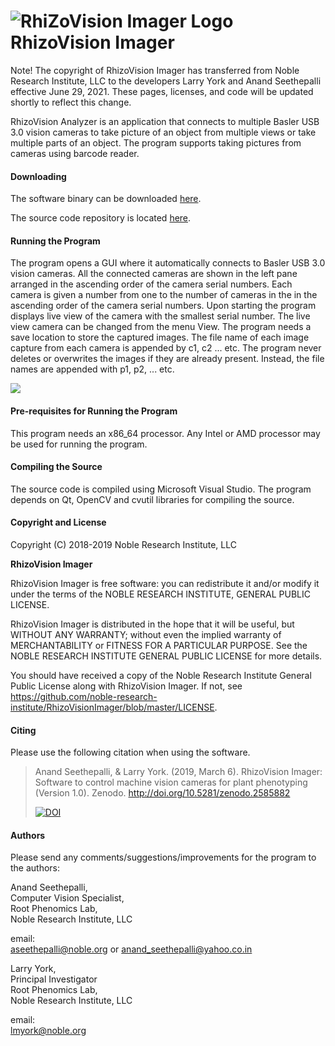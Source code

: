# ![RhiZoVision Imager Logo](./rvimagerlogo.png) RhizoVision Imager

Note! The copyright of RhizoVision Imager has transferred from Noble Research Institute, LLC to the developers Larry York and Anand Seethepalli effective June 29, 2021. These pages, licenses, and code will be updated shortly to reflect this change. 

RhizoVision Analyzer is an application that connects to multiple Basler USB 3.0
vision cameras to take picture of an object from multiple views or take multiple
parts of an object. The program supports taking pictures from cameras using
barcode reader.

#### Downloading
The software binary can be downloaded [here](https://zenodo.org/record/2585881).

The source code repository is located [here](https://github.com/rootphenomicslab/RhizoVisionImager).

#### Running the Program

The program opens a GUI where it automatically connects to Basler USB 3.0 vision cameras.
All the connected cameras are shown in the left pane arranged in the ascending order of
the camera serial numbers. Each camera is given a number from one to the number of cameras
in the in the ascending order of the camera serial numbers. Upon starting the program
displays live view of the camera with the smallest serial number. The live view camera
can be changed from the menu View. The program needs a save location to store the captured
images. The file name of each image capture from each camera is appended by c1, c2 ... etc.
The program never deletes or overwrites the images if they are already present. Instead,
the file names are appended with p1, p2, ... etc.

![](./rvimager.png)

#### Pre-requisites for Running the Program

This program needs an x86_64 processor. Any Intel or AMD processor may be used
for running the program.

#### Compiling the Source

The source code is compiled using Microsoft Visual Studio. The program depends on
Qt, OpenCV and cvutil libraries for compiling the source.

#### Copyright and License

Copyright (C) 2018-2019 Noble Research Institute, LLC

**RhizoVision Imager**

RhizoVision Imager is free software: you can redistribute it and/or modify
it under the terms of the NOBLE RESEARCH INSTITUTE, GENERAL PUBLIC LICENSE.

RhizoVision Imager is distributed in the hope that it will be useful,
but WITHOUT ANY WARRANTY; without even the implied warranty of
MERCHANTABILITY or FITNESS FOR A PARTICULAR PURPOSE.  See the
NOBLE RESEARCH INSTITUTE GENERAL PUBLIC LICENSE for more details.

You should have received a copy of the Noble Research Institute General Public License
along with RhizoVision Imager.  If not, see <https://github.com/noble-research-institute/RhizoVisionImager/blob/master/LICENSE>.

#### Citing
Please use the following citation when using the software.

> Anand Seethepalli, & Larry York. (2019, March 6). RhizoVision Imager: Software to control machine vision cameras for plant phenotyping (Version 1.0). Zenodo. http://doi.org/10.5281/zenodo.2585882
> 
> [![DOI](https://zenodo.org/badge/DOI/10.5281/zenodo.2585882.svg)](https://doi.org/10.5281/zenodo.2585882)

#### Authors

Please send any comments/suggestions/improvements for the program to the authors:

Anand Seethepalli,  
Computer Vision Specialist,  
Root Phenomics Lab,  
Noble Research Institute, LLC  

email:  
aseethepalli@noble.org or anand_seethepalli@yahoo.co.in  

Larry York,  
Principal Investigator  
Root Phenomics Lab,  
Noble Research Institute, LLC  

email:  
lmyork@noble.org  
